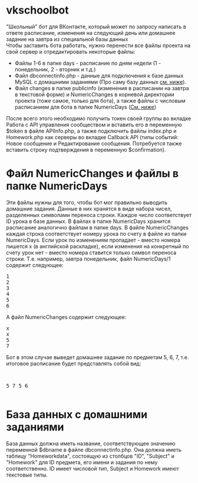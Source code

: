 # vkschoolbot
"Школьный" бот для ВКонтакте, который может по запросу написать в ответе расписание, изменения на следующий день или домашнее задание на завтра из специальной базы данных<br >
Чтобы заставить бота работать, нужно перенести все файлы проекта на свой сервер и отредактировать некоторые файлы:
<ul>
  <li>Файлы 1-6 в папке days - расписание по дням недели (1 - понедельник, 2 - вторник и т.д.)</li>
  <li>Файл dbconnectinfo.php - данные для подключения к базе данных MySQL с домашними заданиями (Про саму базу данных <a href="#databaseinfo">см. ниже</a>).</li>
  <li>Файл changes в папке publicinfo (изменения в расписании на завтра в текстовой форме) и NumericChanges в корневой директории проекта (тоже самое, только для бота), а также файлы с числовым расписанием для бота в папке NumericDays (<a href="numeric">См. ниже</a>)</li>
</ul>
После всего этого необходимо получить токен своей группы во вкладке Работа с API управления сообществом и вставить его в переменную $token в файле APIInfo.php, а также подключить файлы index.php и Homework.php как серверы во вкладке Callback API (типы событий: Новое сообщение и Редактирование сообщения. Потребуется также вставить строку подтверждения в переменную $confirmation). 
<a name="numeric"></a><h1>Файл NumericChanges и файлы в папке NumericDays</h1>
Эти файлы нужны для того, чтобы бот мог правильно выводить домашние задания. Данные в них хранятся в виде набора чисел, разделенных символами переноса строки. Каждое число соответствует ID урока в базе данных. В файлах в папке NumericDays хранится расписание аналогично файлам в папке days. В файле NumericChanges каждая строка соответствует номеру урока по счету в файле из папки NumericDays. Если урок по изменениям пропадает - вместо номера пишется x (в английской раскладке), если изменения на конкретный по счету урок нет - вместо номера ставится только символ переноса строки. Т.е. например, завтра понедельник, файл NumericDays/1 содержит следующее:
<pre>
1
2
3
4
5
6
</pre>
А файл NumericChanges содержит следующее:
<pre>
x
x
5
7
</pre>
Бот в этом случае выведет домашнее задание по предметам 5, 6, 7, т.е. итоговое расписание будет представлять собой вид:
<pre>


5
7
5
6
</pre>
<a name="databaseinfo"></a><h1>База данных с домашними заданиями</h1>
База данных должна иметь название, соответствующее значению переменной $dbname в файле dbconnectinfo.php. Она должна иметь таблицу "Homeworkdata", состоящую из столбцов "ID", "Subject" и "Homework" для ID предмета, его имени и задания по нему соответственно. ID имеет числовой тип, Subject и Homework имеют текстовые типы.
